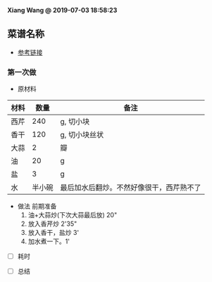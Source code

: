 **Xiang Wang @ 2019-07-03 18:58:23**

## 菜谱名称
* [参考链接](https://github.com/ramwin/chinese-recipe)

### 第一次做
* 原材料

材料|数量|备注
---|---|---
西芹|240|g, 切小块
香干|120|g, 切小块丝状
大蒜|2|瓣
油|20|g
盐|3|g
水|半小碗|最后加水后翻炒。不然好像很干，西芹熟不了


* 做法
前期准备
    1. 油+大蒜炒(下次大蒜最后放) 20"
    2. 放入香芹炒 2'35"
    3. 放入香干，盐炒 3'
    4. 加水煮一下。1'

* [ ] 耗时

* [ ] 总结

